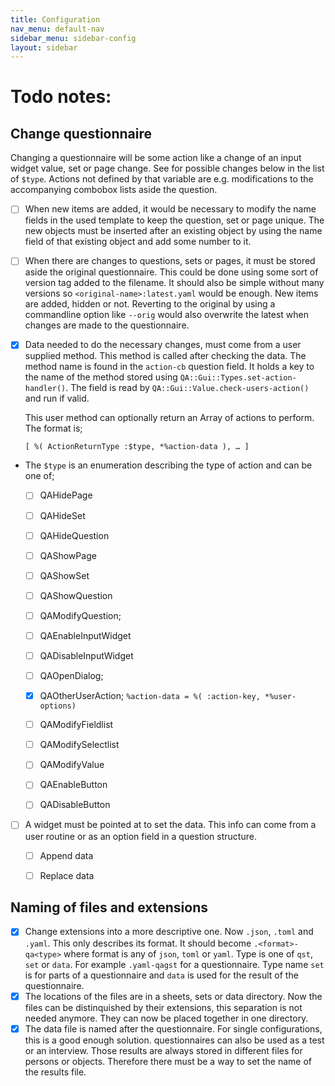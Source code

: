 ```yaml
---
title: Configuration
nav_menu: default-nav
sidebar_menu: sidebar-config
layout: sidebar
---
```


# Todo notes:

## Change questionnaire

Changing a questionnaire will be some action like a change of an input widget value, set or page change. See for possible changes below in the list of `$type`. Actions not defined by that variable are e.g. modifications to the  accompanying combobox lists aside the question.

* [ ] When new items are added, it would be necessary to modify the name fields in the used template to keep the question, set or page unique. The new objects must be inserted after an existing object by using the name field of that existing object and add some number to it.
* [ ] When there are changes to questions, sets or pages, it must be stored aside the original questionnaire. This could be done using some sort of version tag added to the filename. It should also be simple without many versions so `<original-name>:latest.yaml` would be enough. New items are added, hidden or not. Reverting to the original by using a commandline option like `--orig` would also overwrite the latest when changes are made to the questionnaire.
* [x] Data needed to do the necessary changes, must come from a user supplied method. This method is called after checking the data. The method name is found in the `action-cb` question field. It holds a key to the name of the method stored using `QA::Gui::Types.set-action-handler()`. The field is read by `QA::Gui::Value.check-users-action()` and run if valid.

  This user method can optionally return an Array of actions to perform. The format is;
  ```
  [ %( ActionReturnType :$type, *%action-data ), … ]
  ```
* The `$type` is an enumeration describing the type of action and can be one of;
  * [ ] QAHidePage
  * [ ] QAHideSet
  * [ ] QAHideQuestion

  * [ ] QAShowPage
  * [ ] QAShowSet
  * [ ] QAShowQuestion

  * [ ] QAModifyQuestion;

  * [ ] QAEnableInputWidget
  * [ ] QADisableInputWidget

  * [ ] QAOpenDialog;
  * [x] QAOtherUserAction; `%action-data = %( :action-key, *%user-options)`

  * [ ] QAModifyFieldlist
  * [ ] QAModifySelectlist

  * [ ] QAModifyValue

  * [ ] QAEnableButton
  * [ ] QADisableButton

* [ ] A widget must be pointed at to set the data. This info can come from a user routine or as an option field in a question structure.
  * [ ] Append data
  * [ ] Replace data


<!--
  * [ ] QAAddQuestion;
  * [ ] QAAddSet;
  * [ ] QAAddPage;

  * [ ] QARemoveQuestion;
  * [ ] QARemoveSet;
  * [ ] QARemovePage;
-->

## Naming of files and extensions
* [x] Change extensions into a more descriptive one. Now `.json`, `.toml` and `.yaml`. This only describes its format. It should become `.<format>-qa<type>` where format is any of `json`, `toml` or `yaml`. Type is one of `qst`, `set` or `data`. For example `.yaml-qagst` for a questionnaire. Type name `set` is  for parts of a questionnaire and `data` is used for the result of the questionnaire.
* [x] The locations of the files are in a sheets, sets or data directory. Now the files can be distinquished by their extensions, this separation is not needed anymore. They can now be placed together in one directory.
* [x] The data file is named after the questionnaire. For single configurations, this is a good enough solution. questionnaires can also be used as a test or an interview. Those results are always stored in different files for persons or objects. Therefore there must be a way to set the name of the results file.

<!--
-->
<!--
# Implementation

When interface is created where are the hooks to work with?
* User app creates **QA::Gui::Sheet**s using `QA::Gui::Sheet*.new()`;
* Each Sheet object creates **QA::Gui::Page**s `QA::Gui::PageTools!create-page()` in **QA::Gui::PageTools** `$!pages`.
* The pages are filled with sets using `QA::Gui::Set.new()`
* The sets are stored in **QA::Gui::Page** `$!sets`.
* Questions are created in `QA::Gui::Sets.new()` and stored in **QA::Gui::Sets** `$!questions`.

The user data filled in into the questions comes from a file or created empty when field is empty. When everything is running, only event handlers in the questions are able to check and store this data. So, from here (`QA::Gui::QA*` / `QA::Gui::Value` widget) we must find a hook (question,set or page name) to operate on.
* Provide the sheet Hash to the created sets.
* Provide the sheet, set and question Hashes to the created questions.
* The searched item must have a code to select a sheet, set or question and the name of it. For example 'Qst:radio-station' or 'Sht:page1'. Lets call it a hook-spec. The format can then be `<hook-spec>.<operation>;…`
* Now we can use the `action-cb` field to specify the method name. This callback can then get the data and return an array to ask for further actions.
-->

<!--
* .....
  * Template sets and pages. This can be used when a new set or page must be inserted to repeat a set of data.
  * All sets and pages are defined with a hiding control so the visibility can be switched on or off.
  * Make use of user objects with callbacks defined. Already useful to check on data besides requiredness which is handled by the manager. The callback can define actions which in turn call the manager routines to add pages from the templates. Other actions might be to hide a page.

  Some ideas for it
  * Fill a combobox with values after selection of another combobox.
  * Remove or add pages or sets in the questionnaire depending on other input. Perhaps using a template describing what is on the page or set.

* Many input widget types are already available but perhaps add a ...
  * Dialog
  * Listbox
  * Treeview
  * Pane

* Now that drag and drop is implemented in the GTK binding, we can extend the widgets to accept drags from file managers and browsers
-->

